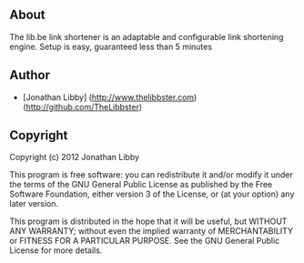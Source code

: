 ## About
The lib.be link shortener is an adaptable and configurable link shortening engine. Setup is easy, guaranteed less than 5 minutes

## Author
* [Jonathan Libby] (http://www.thelibbster.com) (http://github.com/TheLibbster)

## Copyright
Copyright (c) 2012 Jonathan Libby

This program is free software: you can redistribute it and/or modify
it under the terms of the GNU General Public License as published by
the Free Software Foundation, either version 3 of the License, or
(at your option) any later version.

This program is distributed in the hope that it will be useful,
but WITHOUT ANY WARRANTY; without even the implied warranty of
MERCHANTABILITY or FITNESS FOR A PARTICULAR PURPOSE.  See the
GNU General Public License for more details.